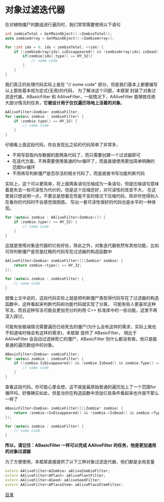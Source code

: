 <!--
 * @Coding: utf-8
 * @Author: vector-wlc
 * @Date: 2022-06-30 11:10:57
 * @Description: 
-->
# 对象过滤迭代器 


在对植物僵尸的数组进行遍历时，我们常常需要使用以下语句
```C++
int zombieTotal = GetMainObject()->ZombieTotal();
auto zombieArray = GetMainObject()->ZombieArray();

for (int idx = 0; idx < zombieTotal; ++idx) {
    if (!zombieArray[idx].isDisappeared() && !zombieArray[idx].isDead()) {
        if(zombie[idx].type() == HY_32){
            // some code
        }
    }
}
```

我们真正的处理代码实际上是在 "// some code" 部分，但是我们基本上都要编写以上那些基本视为定式(无用)的代码，
为了解决这个问题，本框架 封装了对象过滤迭代器，ABasicFilter 和 AAliveFilter，一般情况下，AAliveFilter
能够胜任绝大部分情况的任务，**它被设计用于仅仅遍历场地上活着的对象**。

```C++
AAliveFilter<Zombie> zombieFilter;
for (auto&& zombie : zombieFilter) {
    if (zombie.type() == HY_32) {
        // some code
    }
}
```

仔细看上面这段代码，你会发现比之前的代码简单了非常多，
* 不用写获取内存数据的那两条代码了，而只需要创建一个过滤器即可
* 在迭代方面，不再需要使用普通的for循环了，而是直接使用更加简单明确的范围for循环
* 不用再写判断僵尸是否存活的相关代码了，而是直接书写功能判断代码

实际上，这个可以更简单，将上面两条语句压缩成为一条语句，但是压缩语句意味着是失去一些可读性为代价的，但是这个压缩还好，对可读性的改变不大，
在这里我只想说明一点，不要总是想着在性能不变的情况下压缩代码，除非你觉得别人在看你的代码时不会感觉很困惑。
写出一套可读性很好的代码也是水平的一种体现。
```C++
for (auto&& zombie : AAliveFilter<Zombie>()) {
    if (zombie.type() == HY_32) {
        // some code
    }
}
```

这就是使用对象迭代器的亿些好处，除此之外，对象迭代器依然有其他功能，比如可将判断僵尸是否是红眼的代码写在过滤器的构造函数中
```C++
AAliveFilter<Zombie> zombieFilter([](Zombie* zombie) {
    return zombie->type() == HY_32;
});

for (auto&& zombie : zombieFilter) {
    // some code
}
```
就像上文中说的，这段代码实际上就是把判断僵尸类型得代码写在了过滤器的构造函数中，这样看起来判断代码和功能代码就实现了分离，
可能有些人更喜欢这种写法，而且这种写法可能会更加充分的利用 C++ 标准库中的一些功能，这里不再深入探讨。

可能有些极端情况需要遍历已经死去的僵尸(为什么会有这样的需求，实际上我也不知道啥时候会有这样的需求)，本框架 提供了 ABasicFilter，
相比于 AAliveFilter 会自动过滤掉死亡的僵尸，ABasicFilter 则什么都没有做，他只是能普通的遍历数组中的对象。

```C++
ABasicFilter<Zombie> zombieFilter;
for (auto&& zombie : zombieFilter) {
    if (!zombie.IsDisappeared() && !zombie.IsDead() && zombie.Type() == HY_32) {
        // some code
    }
}
```

查看这段代码，你可能心里会想，这不就是最原始普通的遍历加上了一个范围for循环吗，好像确实如此，但是当你在构造函数中添加亿些条件看起来也许就不那么一样了
```C++
ABasicFilter<Zombie> zombieFilter([](Zombie* zombie) {
    return !zombie->IsDisappeared() && !zombie->IsDead() && zombie->Type() == HY_32;
});

for (auto&& zombie : zombieFilter) {
    // some code
}
```
**所以，请记住：ABasicFilter 一样可以完成 AAliveFilter 的任务，他是更加通用的对象过滤器**

为了方便使用，本框架直接提供了以下三种对象过滤迭代器，他们都是全局变量
```C++
extern AAliveFilter<AZombie> aAliveZombieFilter;
extern AAliveFilter<APlant> aAlivePlantFilter;
extern AAliveFilter<ASeed> aAliveSeedFilter;
extern AAliveFilter<APlaceItem> aAlivePlaceItemFilter;
```

[目录](./0catalogue.md)
